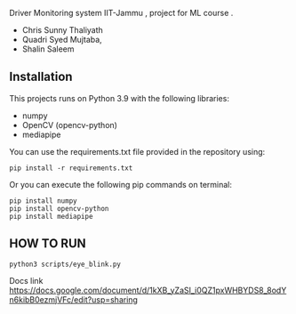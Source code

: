 

Driver Monitoring system 
IIT-Jammu , project for ML course .
- Chris Sunny Thaliyath
- Quadri Syed Mujtaba,
- Shalin Saleem


## Installation

This projects runs on Python 3.9 with the following libraries:

- numpy
- OpenCV (opencv-python)
- mediapipe

You can use the requirements.txt file provided in the repository using:
    
    pip install -r requirements.txt
    
Or you can execute the following pip commands on terminal:

```
pip install numpy
pip install opencv-python
pip install mediapipe
```



## HOW TO RUN 


```
python3 scripts/eye_blink.py
```


Docs link
https://docs.google.com/document/d/1kXB_yZaSI_i0QZ1pxWHBYDS8_8odYn6kibB0ezmjVFc/edit?usp=sharing
